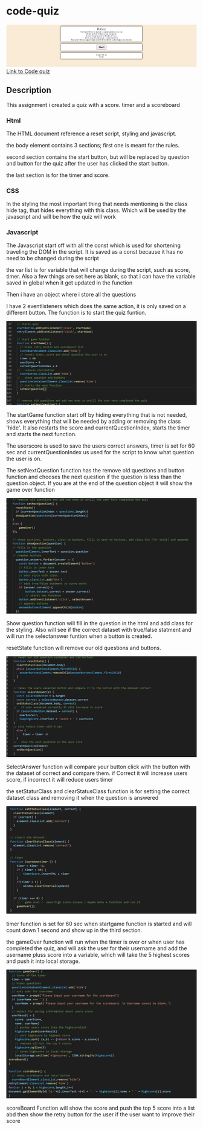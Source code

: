 # code-quiz

![Quiz Image](assets/mainpage.jpg)
[Link to Code quiz](https://nvrtis.github.io/code_quiz/)

## Description

This assignment i created a quiz with a score. timer and a scoreboard

### Html

The HTML document reference a reset script, styling and javascript. 

the body element contains 3 sections; first one is meant for the rules.

second section contains the start button, but will be replaced by question and button for the quiz after the user has clicked the start button.

the last section is for the timer and score.

### CSS

In the styling the most important thing that needs mentioning is the class hide tag, that hides everything with this class. Which will be used by the javascript and will be how the quiz will work

### Javascript

The Javascript start off with all the const which is used for shortening traveling the DOM in the script. It is saved as a const because it has no need to be changed during the script

the var list is for variable that will change during the script, such as score, timer. Also a few things are set here as blank, so that i can have the variable saved in global when it get updated in the function

Then i have an object where i store all the questions

I have 2 eventlisteners which does the same action, it is only saved on a different button. The function is to start the quiz funtion.

![start function](assets/start.png)

The startGame function start off by hiding everything that is not needed, shows everything that will be needed by adding or removing the class 'hide'. It also restarts the score and currentQuestionIndex, starts the timer and starts the next function.

The userscore is used to save the users correct answers, timer is set for 60 sec and currentQuestionIndex us used for the script to know what question the user is on.

The setNextQuestion function 
has the remove old questions and button function and chooses the next question if the question is less than the question object. If you are at the end of the question object it will show the game over function

![questions](assets/question.png)

Show question function will fill in the question in the html and add class for the styling. Also will see if the correct dataset with true/false statment and will run the selectanswer funtion when a button is created.

resetState function will remove our old questions and buttons.

![reset function and select](assets/resetAndSelect.png)

SelectAnswer function will compare your button click with the button with the dataset of correct and compare them. if Correct it will increase users score, if incorrect it will reduce users timer

the setStaturClass and clearStatusClass function is for setting the correct dataset class and removing it when the question is answered

![Class and timer](assets/setClassandTimer.png)

timer function is set for 60 sec when startgame function is started and will count down 1 second and show up in the third section. 

the gameOver function will run when the timer is over or when user has completed the quiz, and will ask the user for their username and add the username pluss score into a variable, which will take the 5 highest scores and push it into local storage.

![Gameover](assets/gameover.png)

scoreBoard Function will show the score and push the top 5 score into a list abd then show the retry button for the user if the user want to improve their score
